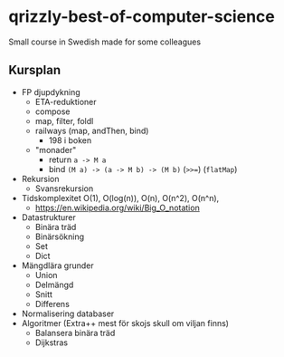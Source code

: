 # qrizzly-best-of-computer-science
Small course in Swedish made for some colleagues

## Kursplan

- FP djupdykning
  - ETA-reduktioner
  - compose
  - map, filter, foldl
  - railways (map, andThen, bind)
    - 198 i boken
  - "monader"
    - return `a -> M a`
    - bind  `(M a) -> (a -> M b) -> (M b)` (`>>=`) (`flatMap`)
- Rekursion
  - Svansrekursion
- Tidskomplexitet O(1), O(log(n)), O(n), O(n^2), O(n^n),
  - https://en.wikipedia.org/wiki/Big_O_notation
- Datastrukturer
  - Binära träd
  - Binärsökning
  - Set
  - Dict
- Mängdlära grunder
  - Union
  - Delmängd
  - Snitt
  - Differens
- Normalisering databaser
- Algoritmer (Extra++ mest för skojs skull om viljan finns)
  - Balansera binära träd
  - Dijkstras
